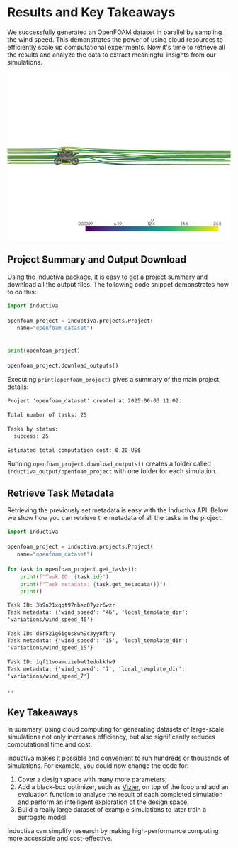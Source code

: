 # Results and Key Takeaways
We successfully generated an OpenFOAM dataset in parallel by sampling the wind speed.
This demonstrates the power of using cloud resources to efficiently scale up computational experiments. 
Now it's time to retrieve all the results and analyze the data to extract meaningful insights from our simulations.

<p align="center"><img src="../../_static/bike_streamlines_U.png" alt="OpenFOAM simulation visualization" width="700"></p>

## Project Summary and Output Download
Using the Inductiva package, it is easy to get a project summary and download all the output files. The following code snippet demonstrates how to do this:

```python
import inductiva

openfoam_project = inductiva.projects.Project(
   name="openfoam_dataset")


print(openfoam_project)

openfoam_project.download_outputs()
```

Executing `print(openfoam_project)` gives a summary of the main project details:

```
Project 'openfoam_dataset' created at 2025-06-03 11:02.

Total number of tasks: 25

Tasks by status:
  success: 25

Estimated total computation cost: 0.20 US$
```

Running `openfoam_project.download_outputs()` creates a folder called `inductiva_output/openfoam_project` with one folder for each simulation.

## Retrieve Task Metadata
Retrieving the previously set metadata is easy with the Inductiva API.
Below we show how you can retrieve the metadata of all the tasks in the project:

```python
import inductiva

openfoam_project = inductiva.projects.Project(
   name="openfoam_dataset")

for task in openfoam_project.get_tasks():
    print(f"Task ID: {task.id}")
    print(f"Task metadata: {task.get_metadata()}")
    print()
```

```
Task ID: 3b9n21xqqt97nbec07yzr6wzr
Task metadata: {'wind_speed': '46', 'local_template_dir': 'variations/wind_speed_46'}

Task ID: d5r521g6igus8wh9c3yy8fbry
Task metadata: {'wind_speed': '15', 'local_template_dir': 'variations/wind_speed_15'}

Task ID: iqf11voamuizebwt1edukkfw9
Task metadata: {'wind_speed': '7', 'local_template_dir': 'variations/wind_speed_7'}

..
```

## Key Takeaways
In summary, using cloud computing for generating datasets of large-scale simulations not only increases efficiency, but also significantly reduces computational time and cost. 

Inductiva makes it possible and convenient to run hundreds or thousands of simulations. For example, you could now change the code for:

1. Cover a design space with many more parameters;
2. Add a black-box optimizer, such as [Vizier](https://github.com/google/vizier),
on top of the loop and add an evaluation function to analyse the result of each completed simulation and perform an intelligent exploration of the design space;
3. Build a really large dataset of example simulations to later train a surrogate model.

Inductiva can simplify research by making high-performance computing more accessible and cost-effective.
